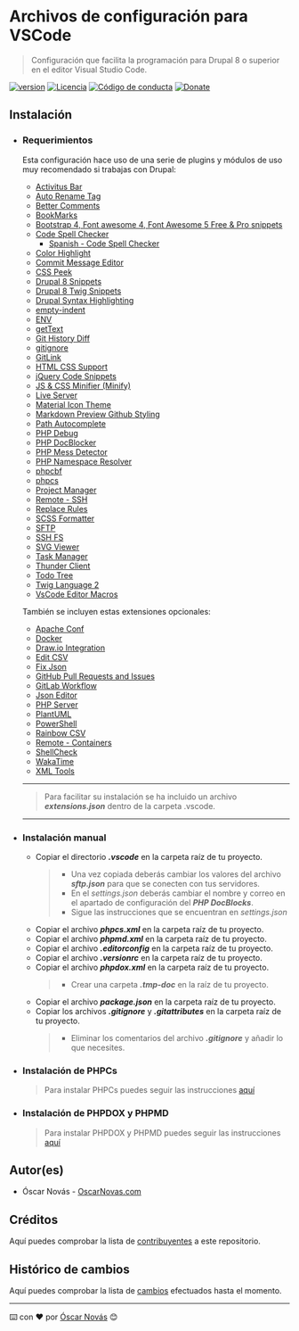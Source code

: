 Archivos de configuración para VSCode
===

>Configuración que facilita la programación para Drupal 8 o superior en el
>editor Visual Studio Code.

[![version][version-badge]][changelog]
[![Licencia][license-badge]][license]
[![Código de conducta][conduct-badge]][conduct]
[![Donate][donate-badge]][donate-url]

## Instalación

* ### Requerimientos

  Esta configuración hace uso de una serie de plugins y módulos de uso muy
  recomendado si trabajas con Drupal:

  * [Activitus Bar](https://marketplace.visualstudio.com/items?itemName=Gruntfuggly.activitusbar)
  * [Auto Rename Tag](https://marketplace.visualstudio.com/items?itemName=formulahendry.auto-rename-tag)
  * [Better Comments](https://marketplace.visualstudio.com/items?itemName=aaron-bond.better-comments)
  * [BookMarks](https://marketplace.visualstudio.com/items?itemName=alefragnani.Bookmarks)
  * [Bootstrap 4, Font awesome 4, Font Awesome 5 Free & Pro snippets](https://marketplace.visualstudio.com/items?itemName=thekalinga.bootstrap4-vscode)
  * [Code Spell Checker](https://marketplace.visualstudio.com/items?itemName=streetsidesoftware.code-spell-checker)
    * [Spanish - Code Spell Checker](https://marketplace.visualstudio.com/items?itemName=streetsidesoftware.code-spell-checker-spanish)
  * [Color Highlight](https://marketplace.visualstudio.com/items?itemName=naumovs.color-highlight)
  * [Commit Message Editor](https://marketplace.visualstudio.com/items?itemName=adam-bender.commit-message-editor)
  * [CSS Peek](https://marketplace.visualstudio.com/items?itemName=pranaygp.vscode-css-peek)
  * [Drupal 8 Snippets](https://marketplace.visualstudio.com/items?itemName=dssiqueira.drupal-8-snippets)
  * [Drupal 8 Twig Snippets](https://marketplace.visualstudio.com/items?itemName=tsega.drupal-8-twig-snippets)
  * [Drupal Syntax Highlighting](https://marketplace.visualstudio.com/items?itemName=marcostazi.VS-code-drupal)
  * [empty-indent](https://marketplace.visualstudio.com/items?itemName=DmitryDorofeev.empty-indent)
  * [ENV](https://marketplace.visualstudio.com/items?itemName=IronGeek.vscode-env)
  * [getText](https://marketplace.visualstudio.com/items?itemName=mrorz.language-gettext)
  * [Git History Diff](https://marketplace.visualstudio.com/items?itemName=huizhou.githd)
  * [gitignore](https://marketplace.visualstudio.com/items?itemName=codezombiech.gitignore)
  * [GitLink](https://marketplace.visualstudio.com/items?itemName=qezhu.gitlink)
  * [HTML CSS Support](https://marketplace.visualstudio.com/items?itemName=ecmel.vscode-html-css)
  * [jQuery Code Snippets](https://marketplace.visualstudio.com/items?itemName=donjayamanne.jquerysnippets)
  * [JS & CSS Minifier (Minify)](https://marketplace.visualstudio.com/items?itemName=olback.es6-css-minify)
  * [Live Server](https://marketplace.visualstudio.com/items?itemName=ritwickdey.LiveServer)
  * [Material Icon Theme](https://marketplace.visualstudio.com/items?itemName=PKief.material-icon-theme)
  * [Markdown Preview Github Styling](https://marketplace.visualstudio.com/items?itemName=bierner.markdown-preview-github-styles)
  * [Path Autocomplete](https://marketplace.visualstudio.com/items?itemName=ionutvmi.path-autocomplete)
  * [PHP Debug](https://marketplace.visualstudio.com/items?itemName=xdebug.php-debug)
  * [PHP DocBlocker](https://marketplace.visualstudio.com/items?itemName=neilbrayfield.php-docblocker)
  * [PHP Mess Detector](https://marketplace.visualstudio.com/items?itemName=ecodes.vscode-phpmd)
  * [PHP Namespace Resolver](https://marketplace.visualstudio.com/items?itemName=MehediDracula.php-namespace-resolver)
  * [phpcbf](https://marketplace.visualstudio.com/items?itemName=persoderlind.vscode-phpcbf)
  * [phpcs](https://marketplace.visualstudio.com/items?itemName=shevaua.phpcs)
  * [Project Manager](https://marketplace.visualstudio.com/items?itemName=alefragnani.project-manager)
  * [Remote - SSH](https://marketplace.visualstudio.com/items?itemName=ms-vscode-remote.remote-ssh)
  * [Replace Rules](https://marketplace.visualstudio.com/items?itemName=bhughes339.replacerules)
  * [SCSS Formatter](https://marketplace.visualstudio.com/items?itemName=sibiraj-s.vscode-scss-formatter)
  * [SFTP](https://marketplace.visualstudio.com/items?itemName=liximomo.sftp)
  * [SSH FS](https://marketplace.visualstudio.com/items?itemName=Kelvin.vscode-sshfs)
  * [SVG Viewer](https://marketplace.visualstudio.com/items?itemName=cssho.vscode-svgviewer)
  * [Task Manager](https://marketplace.visualstudio.com/items?itemName=cnshenj.vscode-task-manager)
  * [Thunder Client](https://marketplace.visualstudio.com/items?itemName=rangav.vscode-thunder-client)
  * [Todo Tree](https://marketplace.visualstudio.com/items?itemName=Gruntfuggly.todo-tree)
  * [Twig Language 2](https://marketplace.visualstudio.com/items?itemName=mblode.twig-language-2)
  * [VsCode Editor Macros](https://marketplace.visualstudio.com/items?itemName=jpsnee.vscode-editor-macros)

  También se incluyen estas extensiones opcionales:
  * [Apache Conf](https://marketplace.visualstudio.com/items?itemName=mrmlnc.vscode-apache)
  * [Docker](https://marketplace.visualstudio.com/items?itemName=ms-azuretools.vscode-docker)
  * [Draw.io Integration](https://marketplace.visualstudio.com/items?itemName=hediet.vscode-drawio)
  * [Edit CSV](https://marketplace.visualstudio.com/items?itemName=janisdd.vscode-edit-csv)
  * [Fix Json](https://marketplace.visualstudio.com/items?itemName=oliversturm.fix-json)
  * [GitHub Pull Requests and Issues](https://marketplace.visualstudio.com/items?itemName=GitHub.vscode-pull-request-github)
  * [GitLab Workflow](https://marketplace.visualstudio.com/items?itemName=GitLab.gitlab-workflow)
  * [Json Editor](https://marketplace.visualstudio.com/items?itemName=nickdemayo.vscode-json-editor)
  * [PHP Server](https://marketplace.visualstudio.com/items?itemName=brapifra.phpserver)
  * [PlantUML](https://marketplace.visualstudio.com/items?itemName=jebbs.plantuml)
  * [PowerShell](https://marketplace.visualstudio.com/items?itemName=ms-vscode.PowerShell)
  * [Rainbow CSV](https://marketplace.visualstudio.com/items?itemName=mechatroner.rainbow-csv)
  * [Remote - Containers](https://marketplace.visualstudio.com/items?itemName=ms-vscode-remote.remote-containers)
  * [ShellCheck](https://marketplace.visualstudio.com/items?itemName=timonwong.shellcheck)
  * [WakaTime](https://marketplace.visualstudio.com/items?itemName=WakaTime.vscode-wakatime)
  * [XML Tools](https://marketplace.visualstudio.com/items?itemName=DotJoshJohnson.xml)

  ---

  >Para facilitar su instalación se ha incluido un archivo ***extensions.json***
  >dentro de la carpeta .vscode.

  ---

* ### Instalación manual

  * Copiar el directorio ***.vscode*** en la carpeta raíz de tu proyecto.
    > * Una vez copiada deberás cambiar los valores del archivo ***sftp.json***
        para que se conecten con tus servidores.
    > * En el *settings.json* deberás cambiar el nombre y correo en el apartado
        de configuración del ***PHP DocBlocks***.
    > * Sigue las instrucciones que se encuentran en *settings.json*
  * Copiar el archivo ***phpcs.xml*** en la carpeta raíz de tu proyecto.
  * Copiar el archivo ***phpmd.xml*** en la carpeta raíz de tu proyecto.
  * Copiar el archivo ***.editorconfig*** en la carpeta raíz de tu proyecto.
  * Copiar el archivo ***.versionrc*** en la carpeta raíz de tu proyecto.
  * Copiar el archivo ***phpdox.xml*** en la carpeta raíz de tu proyecto.
    > * Crear una carpeta ***.tmp-doc*** en la raíz de tu proyecto.
  * Copiar el archivo ***package.json*** en la carpeta raíz de tu proyecto.
  * Copiar los archivos ***.gitignore*** y ***.gitattributes*** en la carpeta
    raíz de tu proyecto.
    > * Eliminar los comentarios del archivo ***.gitignore*** y añadir lo que
        necesites.

* ### Instalación de PHPCs

  >Para instalar PHPCs puedes seguir las instrucciones [aquí](https://oscarnovas.com/blog/usar-la-guia-de-estilo-de-drupal-con-phpcs-y-visual-code)

* ### Instalación de PHPDOX y PHPMD

  >Para instalar PHPDOX y PHPMD puedes seguir las instrucciones [aquí](https://oscarnovas.com/blog/generando-documentacion-tecnica)

## Autor(es)
- Óscar Novás - [OscarNovas.com][mi-web]

## Créditos
Aquí puedes comprobar la lista de [contribuyentes][contributors]
a este repositorio.

## Histórico de cambios
Aquí puedes comprobar la lista de [cambios][changelog] efectuados hasta el
momento.

---
⌨️ con ❤️ por [Óscar Novás][mi-web] 😊

[mi-web]: https://oscarnovas.com "for developers"

[version]: v0.7.11
[version-badge]: https://img.shields.io/badge/Versión-0.7.11-blue.svg

[license]: LICENSE.md
[license-badge]: https://img.shields.io/badge/Licencia-GPLv3+-green.svg "Leer la licencia"

[conduct]: CODE_OF_CONDUCT.md
[conduct-badge]: https://img.shields.io/badge/Contributor%20Covenant-2.0-4baaaa.svg "Código de conducta"

[changelog]: CHANGELOG.md "Histórico de cambios"
[contributors]: https://github.com/oscarnovasf/vscode_config/contributors "Ver contribuyentes"

[donate-badge]: https://img.shields.io/badge/Donaci%C3%B3n-PayPal-red.svg
[donate-url]: https://paypal.me/oscarnovasf "Haz una donación"
